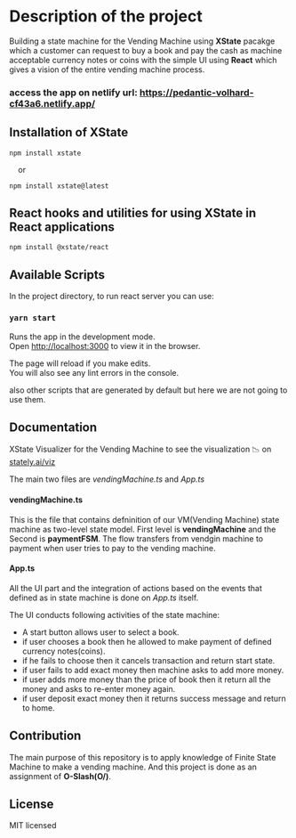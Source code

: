 # Description of the project

Building a state machine for the Vending Machine using **XState** pacakge which a customer can request to buy a book and pay the cash as machine acceptable currency  notes or coins with the simple UI using **React** which gives a vision of the entire vending machine process.

### access the app on netlify url: https://pedantic-volhard-cf43a6.netlify.app/

## Installation of XState
```
npm install xstate
```
&nbsp;&nbsp;&nbsp;&nbsp;or

```
npm install xstate@latest
```

## React hooks and utilities for using XState in React applications
```
npm install @xstate/react
```

## Available Scripts

In the project directory, to run react server you can use:

### `yarn start`

Runs the app in the development mode.\
Open [http://localhost:3000](http://localhost:3000) to view it in the browser.

The page will reload if you make edits.\
You will also see any lint errors in the console.

also other scripts that are generated by default but here we are not going to use them.

## Documentation

XState Visualizer for the Vending Machine to see the visualization 📉 on
[stately.ai/viz](https://stately.ai/viz/92a01aa7-3382-4e4d-a82b-9126afd99fd2 "Vending Machine state diagram")

The main two files are _vendingMachine.ts_ and _App.ts_

#### vendingMachine.ts

This is the file that contains defninition of our VM(Vending Machine) state machine as two-level state model.
First level is **vendingMachine** and the Second is **paymentFSM**. The flow transfers from vendgin machine to payment when user tries to pay to the vending machine.

#### App.ts

All the UI part and the integration of actions based on the events that defined as in state machine is done on _App.ts_ itself.

The UI conducts following activities of the state machine:
* A start button allows user to select a book.
* if user chooses a book then he allowed to make payment of defined currency notes(coins).
* if he fails to choose then it cancels transaction and return start state.
* if user fails to add exact money then machine asks to add more money.
* if user adds more money than the price of book then it return all the money and asks to re-enter money again.
* if user deposit exact money then it returns success message and return to home.

## Contribution
The main purpose of this repository is to apply knowledge of Finite State Machine to make a vending machine. And this project is done as an assignment of **O-Slash(O/)**.

## License
MIT licensed

